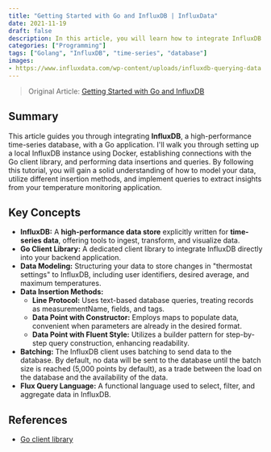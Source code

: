 ```yaml
---
title: "Getting Started with Go and InfluxDB | InfluxData"
date: 2021-11-19
draft: false
description: In this article, you will learn how to integrate InfluxDB with a Go application, enabling you to manage time-series data effectively.
categories: ["Programming"]
tags: ["Golang", "InfluxDB", "time-series", "database"]
images:
- https://www.influxdata.com/wp-content/uploads/influxdb-querying-data.png
---
```


> Original Article: [Getting Started with Go and InfluxDB](https://www.influxdata.com/blog/getting-started-go-influxdb/)

## Summary

This article guides you through integrating **InfluxDB**, a high-performance time-series database, with a Go application. I'll walk you through setting up a local InfluxDB instance using Docker, establishing connections with the Go client library, and performing data insertions and queries. By following this tutorial, you will gain a solid understanding of how to model your data, utilize different insertion methods, and implement queries to extract insights from your temperature monitoring application.


## Key Concepts

*   **InfluxDB:** A **high-performance data store** explicitly written for **time-series data**, offering tools to ingest, transform, and visualize data.
*   **Go Client Library:**  A dedicated client library to integrate InfluxDB directly into your backend application.
*   **Data Modeling:** Structuring your data to store changes in "thermostat settings" to InfluxDB, including user identifiers, desired average, and maximum temperatures.
*   **Data Insertion Methods:**
    *   **Line Protocol:** Uses text-based database queries, treating records as measurementName, fields, and tags.
    *   **Data Point with Constructor:** Employs maps to populate data, convenient when parameters are already in the desired format.
    *   **Data Point with Fluent Style:** Utilizes a builder pattern for step-by-step query construction, enhancing readability.
*   **Batching:** The InfluxDB client uses batching to send data to the database. By default, no data will be sent to the database until the batch size is reached (5,000 points by default), as a trade between the load on the database and the availability of the data.
*   **Flux Query Language:**  A functional language used to select, filter, and aggregate data in InfluxDB.

## References

*   [Go client library](https://pkg.go.dev/github.com/influxdata/influxdb-client-go/v2)
